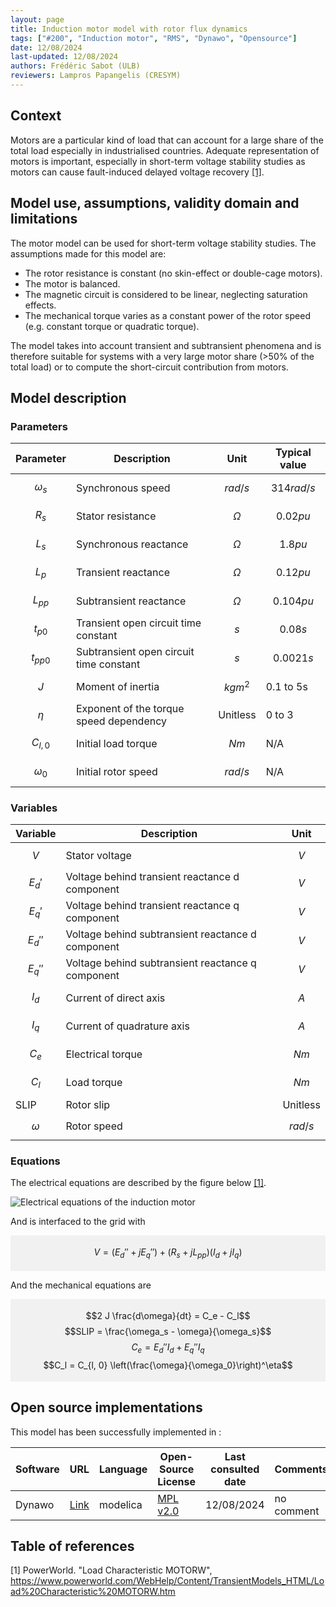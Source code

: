```yaml
---
layout: page
title: Induction motor model with rotor flux dynamics
tags: ["#200", "Induction motor", "RMS", "Dynawo", "Opensource"]
date: 12/08/2024
last-updated: 12/08/2024
authors: Frédéric Sabot (ULB)
reviewers: Lampros Papangelis (CRESYM)
---
```



## Context

Motors are a particular kind of load that can account for a large share of the total load especially in industrialised countries. Adequate representation of motors is important, especially in short-term voltage stability studies as motors can cause fault-induced delayed voltage recovery [[1]](#1).

## Model use, assumptions, validity domain and limitations

The motor model can be used for short-term voltage stability studies. The assumptions made for this model are:

* The rotor resistance is constant (no skin-effect or double-cage motors).
* The motor is balanced.
* The magnetic circuit is considered to be linear, neglecting saturation effects.
* The mechanical torque varies as a constant power of the rotor speed (e.g. constant torque or quadratic torque).

The model takes into account transient and subtransient phenomena and is therefore suitable for systems with a very large motor share (>50% of the total load) or to compute the short-circuit contribution from motors.

## Model description

### Parameters

| Parameter| Description | Unit | Typical value
| ---| ---  | --- | --- |
| $$\omega_s$$ | Synchronous speed | $$rad/s$$ | $$314rad/s$$ |
| $$R_s$$ | Stator resistance | $$\Omega$$ | $$0.02pu$$ |
| $$L_s$$ | Synchronous reactance  | $$\Omega$$ | $$1.8pu$$ |
| $$L_p$$ | Transient reactance  | $$\Omega$$ | $$0.12pu$$ |
| $$L_{pp}$$ | Subtransient reactance  | $$\Omega$$ | $$0.104pu$$ |
| $$t_{p0}$$ | Transient open circuit time constant  | $$s$$ | $$0.08s$$ |
| $$t_{pp0}$$ | Subtransient open circuit time constant  | $$s$$ | $$0.0021s$$ |
| $$J$$ | Moment of inertia | $$kgm^2$$ | 0.1 to 5s |
| $$\eta$$ | Exponent of the torque speed dependency | Unitless | 0 to 3 |
| $$C_{l, 0}$$ | Initial load torque | $$Nm$$ | N/A |
| $$\omega_0$$ | Initial rotor speed | $$rad/s$$ | N/A |

### Variables

| Variable | Description | Unit |
| --- | --- | --- |
| $$V$$ | Stator voltage | $$V$$ |
| $$E_d'$$ | Voltage behind transient reactance d component | $$V$$ |
| $$E_q'$$ | Voltage behind transient reactance q component | $$V$$ |
| $$E_d''$$ | Voltage behind subtransient reactance d component | $$V$$ |
| $$E_q''$$ | Voltage behind subtransient reactance q component | $$V$$ |
| $$I_d$$ | Current of direct axis | $$A$$ |
| $$I_q$$ | Current of quadrature axis | $$A$$ |
| $$C_e$$ | Electrical torque | $$Nm$$ |
| $$C_l$$ | Load torque | $$Nm$$ |
| SLIP | Rotor slip | Unitless |
| $$\omega$$ | Rotor speed | $$rad/s$$ |

### Equations

The electrical equations are described by the figure below [[1]](#1).

<img src="{{'pages/models/motors/WECC_Motor/Load Characteristic MOTORW_0001.svg' | relative_url}}" alt="Electrical equations of the induction motor"/>

And is interfaced to the grid with

<div style="background-color:rgba(0, 0, 0, 0.0470588); text-align:center; vertical-align: middle; padding:4px 0;">

$$V = (E_d'' + j E_q'') + (R_s + j L_{pp}) (I_d + j I_q)$$

</div>

And the mechanical equations are

<div style="background-color:rgba(0, 0, 0, 0.0470588); text-align:center; vertical-align: middle; padding:4px 0;">

$$2 J  \frac{d\omega}{dt} = C_e - C_l$$
$$SLIP = \frac{\omega_s - \omega}{\omega_s}$$
$$C_e = E_d'' I_d + E_q'' I_q$$
$$C_l = C_{l, 0} \left(\frac{\omega}{\omega_0}\right)^\eta$$

</div>

## Open source implementations

This model has been successfully implemented in :

| Software      | URL | Language | Open-Source License | Last consulted date | Comments |
| --------------| --- | --------- | ------------------- |------------------- | -------- |
|Dynawo|[Link](https://github.com/dynawo/dynawo/blob/master/dynawo/sources/Models/Modelica/Dynawo/Electrical/Machines/Motors/MotorFifthOrder.mo)| modelica | [MPL v2.0](https://www.mozilla.org/en-US/MPL/2.0/)  | 12/08/2024 | no comment |


## Table of references

<a id="1">[1]</a> PowerWorld. "Load Characteristic MOTORW", https://www.powerworld.com/WebHelp/Content/TransientModels_HTML/Load%20Characteristic%20MOTORW.htm
